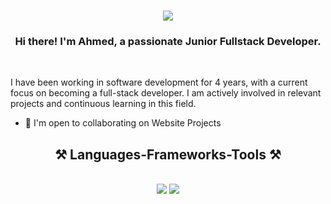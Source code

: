 <h1 align="center">
    <img src="https://readme-typing-svg.herokuapp.com/?font=Righteous&size=35&center=true&vCenter=true&width=500&height=50&duration=4000&lines=Hi+There!+👋;" />
</h1>
<h3 align="center">Hi there! I'm Ahmed, a passionate Junior Fullstack Developer.</h3>

<br/>

I have been working in software development for 4 years, with a current focus on becoming a full-stack developer. I am actively involved in relevant projects and continuous learning in this field.

* 🤝  I'm open to collaborating on Website Projects


<h2 align="center">⚒️ Languages-Frameworks-Tools ⚒️</h2>
<br/>
<div align="center">
    <img src="https://skillicons.dev/icons?i=react,vite,nextjs,html,css,tailwind,bootstrap,js,ts,nodejs,express" />
    <img src="https://skillicons.dev/icons?i=py,php,c,cs,wordpress,jquery,git,cloudflare,figma" /><br>
</div>
<br/>

